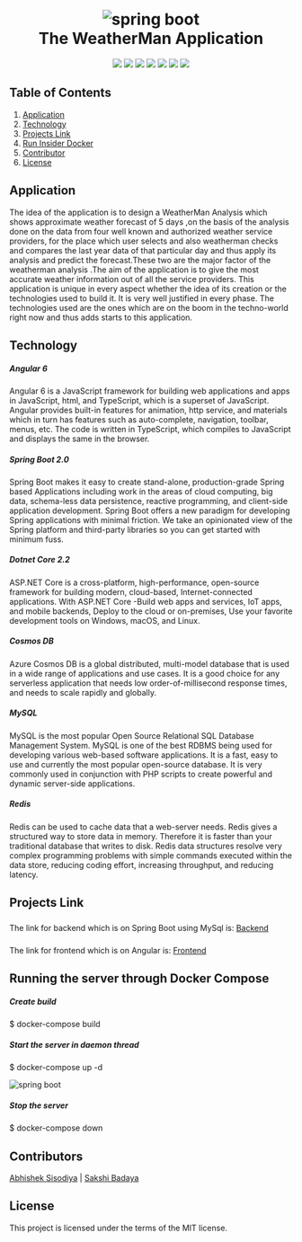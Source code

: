 <h1 align="center">
  <br>
  <a><img src="https://github.com/abhishek-sisodiya/theweatherman/blob/master/Backend/docs/images/logo.png" alt="spring boot"></a>
  <br>
  The WeatherMan Application
  <br>
</h1>

<p align="center">
    <a alt="Java">
        <img src="https://img.shields.io/badge/Java-v1.8-orange.svg" />
    </a>
    <a alt="Spring Boot">
        <img src="https://img.shields.io/badge/Spring%20Boot-v2.1.3-brightgreen.svg" />
    </a>    
    <a alt="License">
        <img src="https://img.shields.io/badge/Angular-v6-red.svg" />
    </a>
    <a alt="Docker">
        <img src="https://img.shields.io/badge/Docker-v18-yellowgreen.svg" />
    </a>
    <a alt="Dependencies">
        <img src="https://img.shields.io/badge/dependencies-up%20to%20date-brightgreen.svg" />
    </a>
    <a alt="Contributions">
        <img src="https://img.shields.io/badge/contributions-welcome-orange.svg" />
    </a>
    <a alt="License">
        <img src="https://img.shields.io/badge/license-MIT-blue.svg" />
    </a>
</p>

## Table of Contents ##
1. [Application](#Application)
2. [Technology](#Technology)
3. [Projects Link](#Projects-Link)
4. [Run Insider Docker](#Running-the-server-through-Docker-Compose)
5. [Contributor](#Contributor)
6. [License](#License)

## Application ##
The idea of the application is to design a WeatherMan Analysis which shows approximate weather forecast of 5 days ,on the basis of the analysis done on the data from four well known and authorized weather service providers, for the place which user selects and also weatherman checks and compares the last year data of that particular day and thus apply its analysis and predict the forecast.These two are the major factor of the weatherman analysis .The aim of the application is to give the most accurate weather information out of all the service providers.
This application is unique in every aspect whether the idea of its creation or the technologies used to build it. It is very well justified in every phase. The technologies used are the ones which are on the boom in the techno-world right now and thus adds starts to this application.

## Technology ##

##### Angular 6 #####
Angular 6 is a JavaScript framework for building web applications and apps in JavaScript, html, and TypeScript, which is a superset of JavaScript. Angular provides built-in features for animation, http service, and materials which in turn has features such as auto-complete, navigation, toolbar, menus, etc. The code is written in TypeScript, which compiles to JavaScript and displays the same in the browser.

##### Spring Boot 2.0 #####
Spring Boot makes it easy to create stand-alone, production-grade Spring based Applications including work in the areas of cloud computing, big data, schema-less data persistence, reactive programming, and client-side application development. Spring Boot offers a new paradigm for developing Spring applications with minimal friction. We take an opinionated view of the Spring platform and third-party libraries so you can get started with minimum fuss.

##### Dotnet Core 2.2 #####
ASP.NET Core is a cross-platform, high-performance, open-source framework for building modern, cloud-based, Internet-connected applications. With ASP.NET Core -Build web apps and services, IoT apps, and mobile backends, Deploy to the cloud or on-premises, Use your favorite development tools on Windows, macOS, and Linux.

##### Cosmos DB #####
Azure Cosmos DB is a global distributed, multi-model database that is used in a wide range of applications and use cases. It is a good choice for any serverless application that needs low order-of-millisecond response times, and needs to scale rapidly and globally.

##### MySQL #####
MySQL is the most popular Open Source Relational SQL Database Management System. MySQL is one of the best RDBMS being used for developing various web-based software applications. It is a fast, easy to use and currently the most popular open-source database. It is very commonly used in conjunction with PHP scripts to create powerful and dynamic server-side applications.

##### Redis #####
Redis can be used to cache data that a web-server needs. Redis gives a structured way to store data in memory. Therefore it is faster than your traditional database that writes to disk. Redis data structures resolve very complex programming problems with simple commands executed within the data store, reducing coding effort, increasing throughput, and reducing latency.

## Projects Link ##
#####  #####
The link for backend which is on Spring Boot using MySql is:
[Backend](https://github.com/abhishek-sisodiya/theweatherman/tree/master/Backend)
#####  #####
The link for frontend which is on Angular is: 
[Frontend](https://github.com/abhishek-sisodiya/theweatherman/tree/master/Frontend)

## Running the server through Docker Compose ##

##### Create build #####
$ docker-compose build

##### Start the server in daemon thread #####
$ docker-compose up -d

<img src="https://miro.medium.com/max/1920/1*s815EK0zFngv1JAuK2q5MQ.png" alt="spring boot">

##### Stop the server #####
$ docker-compose down

## Contributors ##
[Abhishek Sisodiya](https://www.linkedin.com/in/abhisheksisodiya01/) | 
[Sakshi Badaya](https://www.linkedin.com/in/sakshi-badaya-70bb74137/)

## License ##
This project is licensed under the terms of the MIT license.
